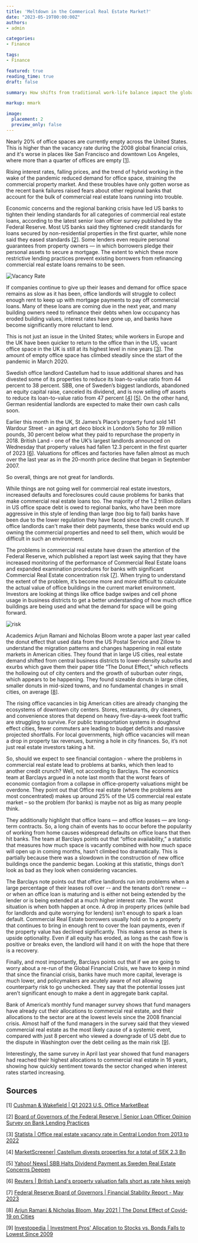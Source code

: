 ```yaml
---
title: 'Meltdown in the Commerical Real Estate Market?'
date: "2023-05-19T00:00:00Z"
authors:
- admin

categories:
- Finance

tags:
- Finance

featured: true
reading_time: true
draft: false

summary: How shifts from traditional work-life balance impact the global commerical real estate market.

markup: mmark

image:
  placement: 2
  preview_only: false
---
```


Nearly 20% of office spaces are currently empty across the United States. This is higher than the vacancy rate during the 2008 global financial crisis, and it's worse in places like San Francisco and downtown Los Angeles, where more than a quarter of offices are empty [[1](#1)].

Rising interest rates, falling prices, and the trend of hybrid working in the wake of the pandemic reduced demand for office space, straining the commercial property market. And these troubles have only gotten worse as the recent bank failures raised fears about other regional banks that account for the bulk of commercial real estate loans running into trouble.

Economic concerns and the regional banking crisis have led US banks to tighten their lending standards for all categories of commercial real estate loans, according to the latest senior loan officer survey published by the Federal Reserve. Most US banks said they tightened credit standards for loans secured by non-residential properties in the first quarter, while none said they eased standards [[2](#2)]. Some lenders even require personal guarantees from property owners — in which borrowers pledge their personal assets to secure a mortgage. The extent to which these more restrictive lending practices prevent existing borrowers from refinancing commercial real estate loans remains to be seen. 

![Vacancy Rate](vacancy_rate.png)

If companies continue to give up their leases and demand for office space remains as slow as it has been, office landlords will struggle to collect enough rent to keep up with mortgage payments to pay off commercial loans. Many of these loans are coming due in the next year, and many building owners need to refinance their debts when low occupancy has eroded building values, interest rates have gone up, and banks have become significantly more reluctant to lend.

This is not just an issue in the United States; while workers in Europe and the UK have been quicker to return to the office than in the US, vacant office space in the UK is still at its highest level in nine years [[3](#3)]. The amount of empty office space has climbed steadily since the start of the pandemic in March 2020. 

Swedish office landlord Castellum had to issue additional shares and has divested some of its properties to reduce its loan-to-value ratio from 44 percent to 38 percent. SBB, one of Sweden’s biggest landlords, abandoned an equity capital raise, canceled its dividend, and is now selling off assets to reduce its loan-to-value ratio from 47 percent [[4](#4)] [[5](#5)]. On the other hand, German residential landlords are expected to make their own cash calls soon. 

Earlier this month in the UK, St James’s Place’s property fund sold 141 Wardour Street - an aging art deco block in London’s Soho for 39 million pounds, 30 percent below what they paid to repurchase the property in 2018. British Land - one of the UK’s largest landlords announced on Wednesday that property values had fallen 12.3 percent in the first quarter of 2023 [[6](#6)]. Valuations for offices and factories have fallen almost as much over the last year as in the 20-month price decline that began in September 2007.

So overall, things are not great for landlords. 

While things are not going well for commercial real estate investors, increased defaults and foreclosures could cause problems for banks that make commercial real estate loans too. The majority of the 1.2 trillion dollars in US office space debt is owed to regional banks, who have been more aggressive in this style of lending than large (too big to fail) banks have been due to the lower regulation they have faced since the credit crunch. If office landlords can't make their debt payments, these banks would end up owning the commercial properties and need to sell them, which would be difficult in such an environment.

The problems in commercial real estate have drawn the attention of the Federal Reserve, which published a report last week saying that they have increased monitoring of the performance of Commercial Real Estate loans and expanded examination procedures for banks with significant Commercial Real Estate concentration risk [[7](#7)]. When trying to understand the extent of the problem, it’s become more and more difficult to calculate the actual value of office buildings in the current market environment. Investors are looking at things like office badge swipes and cell phone usage in business districts to get a better understanding of how much office buildings are being used and what the demand for space will be going forward.

![risk](risk.png)

Academics Arjun Ramani and Nicholas Bloom wrote a paper last year called the donut effect that used data from the US Postal Service and Zillow to understand the migration patterns and changes happening in real estate markets in American cities. They found that in large US cities, real estate demand shifted from central business districts to lower-density suburbs and exurbs which gave them their paper title “The Donut Effect,” which reflects the hollowing out of city centers and the growth of suburban outer rings, which appears to be happening. They found sizeable donuts in large cities, smaller donuts in mid-sized towns, and no fundamental changes in small cities, on average [[8](#8)].

The rising office vacancies in big American cities are already changing the ecosystems of downtown city centers. Stores, restaurants, dry cleaners, and convenience stores that depend on heavy five-day-a-week foot traffic are struggling to survive. For public transportation systems in doughnut effect cities, fewer commuters are leading to budget deficits and massive projected shortfalls. For local governments, high office vacancies will mean a drop in property tax revenues, burning a hole in city finances. So, it’s not just real estate investors taking a hit.

So, should we expect to see financial contagion - where the problems in commercial real estate lead to problems at banks, which then lead to another credit crunch? Well, not according to Barclays. The economics team at Barclays argued in a note last month that the worst fears of economic contagion from a collapse in office-property valuations might be overdone. They point out that Office real estate (where the problems are most concentrated) makes up around 25% of the US commercial real estate market – so the problem (for banks) is maybe not as big as many people think.

They additionally highlight that office loans — and office leases — are long-term contracts. So, a long chain of events has to occur before the popularity of working from home causes widespread defaults on office loans that then hit banks. The team at Barclays points out that “office availability,” a statistic that measures how much space is vacantly combined with how much space will open up in coming months, hasn’t climbed too dramatically. This is partially because there was a slowdown in the construction of new office buildings once the pandemic began. Looking at this statistic, things don’t look as bad as they look when considering vacancies. 

The Barclays note points out that office landlords run into problems when a large percentage of their leases roll over -- and the tenants don’t renew -- or when an office loan is maturing and is either not being extended by the lender or is being extended at a much higher interest rate. The worst situation is when both happen at once. A drop in property prices (while bad for landlords and quite worrying for lenders) isn’t enough to spark a loan default. Commercial Real Estate borrowers usually hold on to a property that continues to bring in enough rent to cover the loan payments, even if the property value has declined significantly. This makes sense as there is upside optionality. Even if all equity has eroded, as long as the cash flow is positive or breaks even, the landlord will hand it on with the hope that there is a recovery.

Finally, and most importantly, Barclays points out that if we are going to worry about a re-run of the Global Financial Crisis, we have to keep in mind that since the financial crisis, banks have much more capital, leverage is much lower, and policymakers are acutely aware of not allowing counterparty risk to go unchecked. They say that the potential losses just aren’t significant enough to make a dent in aggregate bank capital. 

Bank of America’s monthly fund manager survey shows that fund managers have already cut their allocations to commercial real estate, and their allocations to the sector are at the lowest levels since the 2008 financial crisis. Almost half of the fund managers in the survey said that they viewed commercial real estate as the most likely cause of a systemic event, compared with just 8 percent who viewed a downgrade of US debt due to the dispute in Washington over the debt ceiling as the main risk [[9](#9)].

Interestingly, the same survey in April last year showed that fund managers had reached their highest allocations to commercial real estate in 16 years, showing how quickly sentiment towards the sector changed when interest rates started increasing.

## Sources

[<a name="1">1</a>] [Cushman & Wakefield | Q1 2023 U.S. Office MarketBeat](https://www.cushmanwakefield.com/en/united-states/insights/us-marketbeats/us-office-marketbeat-reports)

[<a name="2">2</a>] [Board of Governors of the Federal Reserve | Senior Loan Officer Opinion Survey on Bank Lending Practices](https://www.federalreserve.gov/data/sloos/sloos-202304-table-1.htm)

[<a name="3">3</a>] [Statista | Office real estate vacancy rate in Central London from 2013 to 2022](https://www.statista.com/statistics/529662/office-real-estate-vacany-rate-central-london-england-united-kingdom/)

[<a name="4">4</a>] [MarketScreener| Castellum divests properties for a total of SEK 2.3 Bn](https://www.marketscreener.com/quote/stock/CASTELLUM-AB-PUBL-6491340/news/Castellum-divests-properties-for-a-total-of-SEK-2-3-Bn-43851149/#:~:text=Castellum%20is%20divesting%20two%20properties,line%20with%20the%20carrying%20amounts.)

[<a name="5">5</a>] [Yahoo! News| SBB Halts Dividend Payment as Sweden Real Estate Concerns Deepen](https://finance.yahoo.com/news/sweden-property-crunch-worsens-sbb-094447021.html)

[<a name="6">6</a>] [Reuters | British Land's property valuation falls short as rate hikes weigh](https://www.reuters.com/world/uk/british-lands-property-valuations-drop-high-interest-rates-choke-2023-05-17/)

[<a name="7">7</a>] [Federal Reserve Board of Governors | Financial Stability Report - May 2023](https://www.federalreserve.gov/publications/2023-may-financial-stability-report-purpose-and-framework.htm)

[<a name="8">8</a>] [Arjun Ramani & Nicholas Bloom, May 2021 | The Donut Effect of Covid-19 on Cities](https://www.nber.org/papers/w28876)

[<a name="9">9</a>] [Investopedia | Investment Pros' Allocation to Stocks vs. Bonds Falls to Lowest Since 2009](https://www.investopedia.com/bofa-fund-manager-survey-7482560)